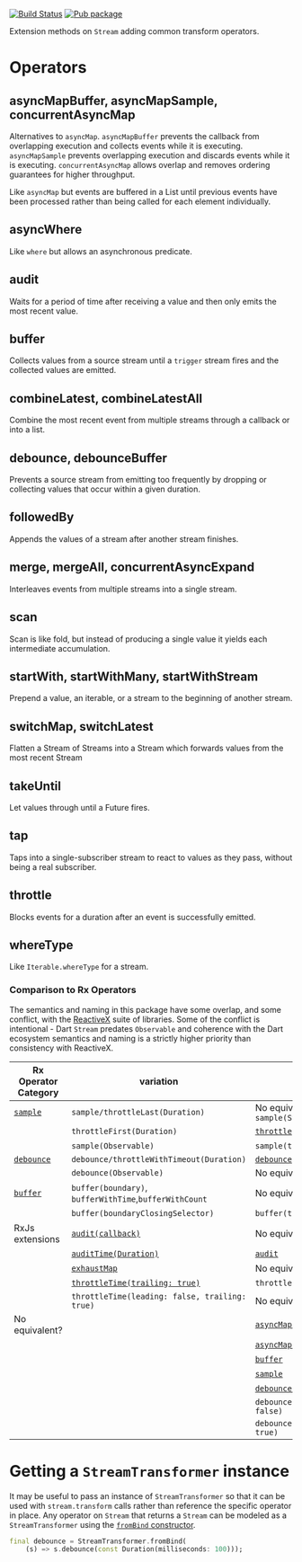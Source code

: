 [![Build Status](https://travis-ci.org/dart-lang/stream_transform.svg?branch=master)](https://travis-ci.org/dart-lang/stream_transform)
[![Pub package](https://img.shields.io/pub/v/stream_transform.svg)](https://pub.dev/packages/stream_transform)

Extension methods on `Stream` adding common transform operators.

# Operators

## asyncMapBuffer, asyncMapSample, concurrentAsyncMap

Alternatives to `asyncMap`. `asyncMapBuffer` prevents the callback from
overlapping execution and collects events while it is executing.
`asyncMapSample` prevents overlapping execution and discards events while it is
executing. `concurrentAsyncMap` allows overlap and removes ordering guarantees
for higher throughput.

Like `asyncMap` but events are buffered in a List until previous events have
been processed rather than being called for each element individually.

## asyncWhere

Like `where` but allows an asynchronous predicate.

## audit

Waits for a period of time after receiving a value and then only emits the most
recent value.

## buffer

Collects values from a source stream until a `trigger` stream fires and the
collected values are emitted.

## combineLatest, combineLatestAll

Combine the most recent event from multiple streams through a callback or into a
list.

## debounce, debounceBuffer

Prevents a source stream from emitting too frequently by dropping or collecting
values that occur within a given duration.

## followedBy

Appends the values of a stream after another stream finishes.

## merge, mergeAll, concurrentAsyncExpand

Interleaves events from multiple streams into a single stream.

## scan

Scan is like fold, but instead of producing a single value it yields each
intermediate accumulation.

## startWith, startWithMany, startWithStream

Prepend a value, an iterable, or a stream to the beginning of another stream.

## switchMap, switchLatest

Flatten a Stream of Streams into a Stream which forwards values from the most
recent Stream

## takeUntil

Let values through until a Future fires.

## tap

Taps into a single-subscriber stream to react to values as they pass, without
being a real subscriber.

## throttle

Blocks events for a duration after an event is successfully emitted.

## whereType

Like `Iterable.whereType` for a stream.

### Comparison to Rx Operators

The semantics and naming in this package have some overlap, and some conflict,
with the [ReactiveX](https://reactivex.io/) suite of libraries. Some of the
conflict is intentional - Dart `Stream` predates `Observable` and coherence with
the Dart ecosystem semantics and naming is a strictly higher priority than
consistency with ReactiveX.

Rx Operator Category      | variation                                              | `stream_transform`
------------------------- | ------------------------------------------------------ | ------------------
[`sample`][rx_sample]     | `sample/throttleLast(Duration)`                        | No equivalent `sample(Stream.periodic(Duration))`
&#x200B;                  | `throttleFirst(Duration)`                              | [`throttle`][throttle]
&#x200B;                  | `sample(Observable)`                                   | `sample(trigger, longPoll: false)`
[`debounce`][rx_debounce] | `debounce/throttleWithTimeout(Duration)`               | [`debounce`][debounce]
&#x200B;                  | `debounce(Observable)`                                 | No equivalent
[`buffer`][rx_buffer]     | `buffer(boundary)`, `bufferWithTime`,`bufferWithCount` | No equivalent
&#x200B;                  | `buffer(boundaryClosingSelector)`                      | `buffer(trigger, longPoll: false)`
RxJs extensions           | [`audit(callback)`][rxjs_audit]                        | No equivalent
&#x200B;                  | [`auditTime(Duration)`][rxjs_auditTime]                | [`audit`][audit]
&#x200B;                  | [`exhaustMap`][rxjs_exhaustMap]                        | No equivalent
&#x200B;                  | [`throttleTime(trailing: true)`][rxjs_throttleTime]    | `throttle(trailing: true)`
&#x200B;                  | `throttleTime(leading: false, trailing: true)`         | No equivalent
No equivalent?            |                                                        | [`asyncMapBuffer`][asyncMapBuffer]
&#x200B;                  |                                                        | [`asyncMapSample`][asyncMapSample]
&#x200B;                  |                                                        | [`buffer`][buffer]
&#x200B;                  |                                                        | [`sample`][sample]
&#x200B;                  |                                                        | [`debounceBuffer`][debounceBuffer]
&#x200B;                  |                                                        | `debounce(leading: true, trailing: false)`
&#x200B;                  |                                                        | `debounce(leading: true, trailing: true)`

[rx_sample]:https://reactivex.io/documentation/operators/sample.html
[rx_debounce]:https://reactivex.io/documentation/operators/debounce.html
[rx_buffer]:https://reactivex.io/documentation/operators/buffer.html
[rxjs_audit]:https://rxjs.dev/api/operators/audit
[rxjs_auditTime]:https://rxjs.dev/api/operators/auditTime
[rxjs_throttleTime]:https://rxjs.dev/api/operators/throttleTime
[rxjs_exhaustMap]:https://rxjs.dev/api/operators/exhaustMap
[asyncMapBuffer]:https://pub.dev/documentation/stream_transform/latest/stream_transform/AsyncMap/asyncMapBuffer.html
[asyncMapSample]:https://pub.dev/documentation/stream_transform/latest/stream_transform/AsyncMap/asyncMapSample.html
[audit]:https://pub.dev/documentation/stream_transform/latest/stream_transform/RateLimit/audit.html
[buffer]:https://pub.dev/documentation/stream_transform/latest/stream_transform/RateLimit/buffer.html
[sample]:https://pub.dev/documentation/stream_transform/latest/stream_transform/RateLimit/sample.html
[debounceBuffer]:https://pub.dev/documentation/stream_transform/latest/stream_transform/RateLimit/debounceBuffer.html
[debounce]:https://pub.dev/documentation/stream_transform/latest/stream_transform/RateLimit/debounce.html
[throttle]:https://pub.dev/documentation/stream_transform/latest/stream_transform/RateLimit/throttle.html

# Getting a `StreamTransformer` instance

It may be useful to pass an instance of `StreamTransformer` so that it can be
used with `stream.transform` calls rather than reference the specific operator
in place. Any operator on `Stream` that returns a `Stream` can be modeled as a
`StreamTransformer` using the [`fromBind` constructor][fromBind].

```dart
final debounce = StreamTransformer.fromBind(
    (s) => s.debounce(const Duration(milliseconds: 100)));
```

[fromBind]: https://api.dart.dev/stable/dart-async/StreamTransformer/StreamTransformer.fromBind.html
